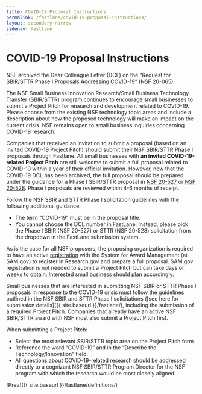 ```yaml
---
title: COVID-19 Proposal Instructions
permalink: /fastlane/covid-19-proposal-instructions/
layout: secondary-narrow
sidenav: fastlane
---
```


# COVID-19 Proposal Instructions

NSF archived the Dear Colleague Letter (DCL) on the “Request for SBIR/STTR Phase I Proposals Addressing COVID-19” (NSF 20-065). 

The NSF Small Business Innovation Research/Small Business Technology Transfer (SBIR/STTR) program continues to encourage small businesses to submit a Project Pitch for research and development related to COVID-19. Please choose from the existing NSF technology topic areas and include a description about how the proposed technology will make an impact on the current crisis. NSF remains open to small business inquiries concerning COVID-19 research.

Companies that received an invitation to submit a proposal (based on an invited COVID-19 Project Pitch) should submit their NSF SBIR/STTR Phase I proposals through Fastlane. All small businesses with **an invited COVID-19-related Project Pitch** are still welcome to submit a full proposal related to COVID-19 within a year of their official invitation. However, now that the COVID-19 DCL has been archived, the full proposal should be prepared under the  guidance for a Phase I SBIR/STTR proposal in [NSF 20-527](https://www.nsf.gov/pubs/2020/nsf20527/nsf20527.htm) or [NSF 20-528](https://www.nsf.gov/pubs/2020/nsf20528/nsf20528.htm).  Phase I proposals are reviewed within 4-6 months of receipt.

Follow the NSF SBIR and STTR Phase I solicitation guidelines with the following additional guidance:

* The term “COVID-19” must be in the proposal title.
* You cannot choose the DCL number in FastLane. Instead, please pick the Phase I SBIR (NSF 20-527) or STTR (NSF 20-528) solicitation from the dropdown in the FastLane submission system. 

As is the case for all NSF proposers, the proposing organization is required to have an active [registration]({{site.baseurl}}/fastlane/registrations/) with the System for Award Management (at SAM.gov) to register in Research.gov and prepare a full proposal. SAM.gov registration is not needed to submit a Project Pitch but can take days or weeks to obtain. Interested small business should plan accordingly.

Small businesses that are interested in submitting NSF SBIR or STTR Phase I proposals in response to the COVID-19 crisis must follow the guidelines outlined in the NSF SBIR and STTR Phase I solicitations ([see here for submission details]({{ site.baseurl }}/fastlane/), including the submission of a required Project Pitch. Companies that already have an active NSF SBIR/STTR award with NSF must also submit a Project Pitch first.

When submitting a Project Pitch:
* Select the most relevant SBIR/STTR topic area on the Project Pitch form
* Reference the word “COVID-19” and in the “Describe the Technology/Innovation” field.
* All questions about COVID-19-related research should be addressed directly to a cognizant NSF SBIR/STTR Program Director for the NSF program with which the research would be most closely aligned.

[Prev]({{ site.baseurl }}/fastlane/definitions/)
